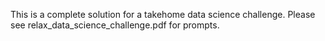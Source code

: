 This is a complete solution for a takehome data science challenge. Please see relax_data_science_challenge.pdf for prompts.
